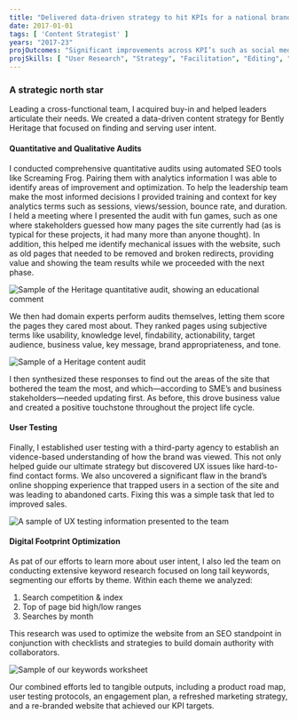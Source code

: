 ```yaml
---
title: "Delivered data-driven strategy to hit KPIs for a national brand"
date: 2017-01-01
tags: [ 'Content Strategist' ]
years: "2017-23"
projOutcomes: "Significant improvements across KPI’s such as social media engagement, SEM conversions, lowered website bounce rate, website session durations, and web form conversions."
projSkills: [ "User Research", "Strategy", "Facilitation", "Editing", "Vendor Procurement", "IA", "UX", "SEO (search engine optimization)", "SEM (search engine marketing)" ]
---
```


### A strategic north star

Leading a cross-functional team, I acquired buy-in and helped leaders articulate their needs. We created a data-driven content strategy for Bently Heritage that focused on finding and serving user intent. 

#### Quantitative and Qualitative Audits

I conducted comprehensive quantitative audits using automated SEO tools like Screaming Frog. Pairing them with analytics information I was able to identify areas of improvement and optimization. To help the leadership team make the most informed decisions I provided training and context for key analytics terms such as sessions, views/session, bounce rate, and duration. I held a meeting where I presented the audit with fun games, such as one where stakeholders guessed how many pages the site currently had (as is typical for these projects, it had many more than anyone thought). In addition, this helped me identify mechanical issues with the website, such as old pages that needed to be removed and broken redirects, providing value and showing the team results while we proceeded with the next phase. 

![Sample of the Heritage quantitative audit, showing an educational comment](/heritage-quan-audit.webp)

We then had domain experts perform audits themselves, letting them score the pages they cared most about. They ranked pages using subjective terms like usability, knowledge level, findability, actionability, target audience, business value, key message, brand appropriateness, and tone. 

![Sample of a Heritage content audit](/heritage-audit-sample.webp)

I then synthesized these responses to find out the areas of the site that bothered the team the most, and which—according to SME&rsquo;s and business stakeholders—needed updating first. As before, this drove business value and created a positive touchstone throughout the project life cycle.

#### User Testing

Finally, I established user testing with a third-party agency to establish an vidence-based understanding of how the brand was viewed. This not only helped guide our ultimate strategy but discovered UX issues like hard-to-find contact forms. We also uncovered a significant flaw in the brand&rsquo;s online shopping experience that trapped users in a section of the site and was leading to abandoned carts. Fixing this was a simple task that led to improved sales. 

![A sample of UX testing information presented to the team](/heritage-audit-results.webp)

#### Digital Footprint Optimization

As pat of our efforts to learn more about user intent, I also led the team on conducting extensive keyword research focused on long tail keywords, segmenting our efforts by theme. Within each theme we analyzed:

1. Search competition & index
1. Top of page bid high/low ranges
1. Searches by month

This research was used to optimize the website from an SEO standpoint in conjunction with checklists and strategies to build domain authority with collaborators. 

![Sample of our keywords worksheet](/heritage-keyword-research.webp)

Our combined efforts led to tangible outputs, including a product road map, user testing protocols, an engagement plan, a refreshed marketing strategy, and a re-branded website that achieved our KPI targets.



